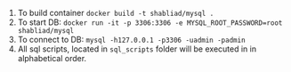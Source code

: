 1. To build container `docker build -t shabliad/mysql .`
2. To start DB: `docker run -it -p 3306:3306 -e MYSQL_ROOT_PASSWORD=root shabliad/mysql`
3. To connect to DB: `mysql -h127.0.0.1 -p3306 -uadmin -padmin`
4. All sql scripts, located in `sql_scripts` folder will be executed in in alphabetical order.
